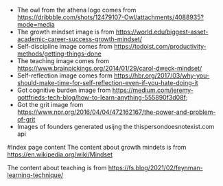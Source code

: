 - The owl from the athena logo comes from https://dribbble.com/shots/12479107-Owl/attachments/4088935?mode=media
- The growth mindset image is from https://world.edu/biggest-asset-academic-career-success-growth-mindset/
- Self-discipline image comes from https://todoist.com/productivity-methods/getting-things-done
- The teaching image comes from https://www.brainpickings.org/2014/01/29/carol-dweck-mindset/
- Self-reflection image comes form https://hbr.org/2017/03/why-you-should-make-time-for-self-reflection-even-if-you-hate-doing-it
- Got cognitive burden image from https://medium.com/jeremy-gottfrieds-tech-blog/how-to-learn-anything-555890f3d08f;
- Got the grit image from https://www.npr.org/2016/04/04/472162167/the-power-and-problem-of-grit
- Images of founders generated usijng the thispersondoesnotexist.com api


#Index page content
The content about growth mindets is from https://en.wikipedia.org/wiki/Mindset 

The content about teaching is from https://fs.blog/2021/02/feynman-learning-technique/
